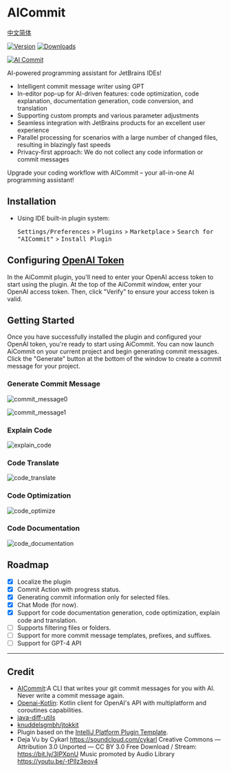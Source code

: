 # AICommit
[中文简体](README-zh_cn.md)

[![Version](https://img.shields.io/jetbrains/plugin/v/21289-aicommit.svg)](https://plugins.jetbrains.com/plugin/21289-aicommit)
[![Downloads](https://img.shields.io/jetbrains/plugin/d/21289-aicommit.svg)](https://plugins.jetbrains.com/plugin/21289-aicommit)


[![AI Commit](./assets/social_preview.jpg)](https://youtu.be/sDG8cx6i_kM "AI Commit")

AI-powered programming assistant for JetBrains IDEs!

- Intelligent commit message writer using GPT
- In-editor pop-up for AI-driven features: code optimization, code explanation, documentation generation, code conversion, and translation
- Supporting custom prompts and various parameter adjustments
- Seamless integration with JetBrains products for an excellent user experience
- Parallel processing for scenarios with a large number of changed files, resulting in blazingly fast speeds
- Privacy-first approach: We do not collect any code information or commit messages

Upgrade your coding workflow with AICommit – your all-in-one AI programming assistant!

## Installation

- Using IDE built-in plugin system:

  <kbd>Settings/Preferences</kbd> > <kbd>Plugins</kbd> > <kbd>Marketplace</kbd> > <kbd>Search for "AICommit"</kbd> >
  <kbd>Install Plugin</kbd>

## Configuring [OpenAI Token](https://platform.openai.com/account/api-keys)
In the AiCommit plugin, you'll need to enter your OpenAI access token to start using the plugin. At the top of the AiCommit window, enter your OpenAI access token. Then, click "Verify" to ensure your access token is valid.

## Getting Started
Once you have successfully installed the plugin and configured your OpenAI token, you're ready to start using AiCommit. You can now launch AiCommit on your current project and begin generating commit messages. Click the "Generate" button at the bottom of the window to create a commit message for your project.

### Generate Commit Message

![commit_message0](assets/commit_tool_window.png)


![commit_message1](assets/commit_vcs.png)

### Explain Code

![explain_code](assets/explain_code_eng.gif)

### Code Translate

![code_translate](assets/code_translate_eng.gif)

### Code Optimization

![code_optimize](assets/code_optimize_eng.gif)

### Code Documentation

![code_documentation](assets/doc_gen_eng.gif)



## Roadmap

- [x] Localize the plugin
- [x] Commit Action with progress status.
- [x] Generating commit information only for selected files.
- [x] Chat Mode (for now).
- [x] Support for code documentation generation, code optimization, explain code and translation.
- [ ] Supports filtering files or folders.
- [ ] Support for more commit message templates, prefixes, and suffixes.
- [ ] Support for GPT-4 API

---

## Credit
- [AICommit](https://github.com/Nutlope/aicommits):A CLI that writes your git commit messages for you with AI. Never write a commit message again.
- [Openai-Kotlin](https://github.com/aallam/openai-kotlin): Kotlin client for OpenAI's API with multiplatform and coroutines capabilities.
- [java-diff-utils](https://github.com/java-diff-utils/java-diff-utils)
- [knuddelsgmbh/jtokkit](https://github.com/knuddelsgmbh/jtokkit)
- Plugin based on the [IntelliJ Platform Plugin Template][template].
- Deja Vu by Cykarl https://soundcloud.com/cykarl
  Creative Commons — Attribution 3.0 Unported — CC BY 3.0
  Free Download / Stream: https://bit.ly/3IPXpnU
  Music promoted by Audio Library https://youtu.be/-tPlIz3eov4

[template]: https://github.com/JetBrains/intellij-platform-plugin-template
